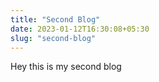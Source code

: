 ```yaml
---
title: "Second Blog"
date: 2023-01-12T16:30:08+05:30
slug: "second-blog"
---
```


Hey this is my second blog